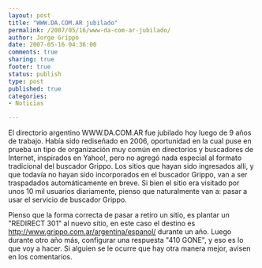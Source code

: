 ```yaml
--- 
layout: post
title: "WWW.DA.COM.AR jubilado"
permalink: /2007/05/16/www-da-com-ar-jubilado/
author: Jorge Grippo
date: 2007-05-16 04:36:00
comments: true
sharing: true
footer: true
status: publish
type: post
published: true
categories: 
- Noticias

---
```

<!-- 35 -->
El directorio argentino WWW.DA.COM.AR fue jubilado hoy luego de 9 años de trabajo. Había sido rediseñado en 2006, oportunidad en la cual puse en prueba un tipo de organización muy común en directorios y buscadores de Internet, inspirados en Yahoo!, pero no agregó nada especial al formato tradicional del buscador Grippo. Los sitios que hayan sido ingresados allí, y que todavía no hayan sido incorporados en el buscador Grippo, van a ser traspadados automáticamente en breve. Si bien el sitio era visitado por unos 10 mil usuarios diariamente, pienso que naturalmente van a: pasar a usar el servicio de buscador Grippo.

Pienso que la forma correcta de pasar a retiro un sitio, es plantar un "REDIRECT 301" al nuevo sitio, en este caso el destino es <a href="http://www.grippo.com.ar/argentina/espanol/">http://www.grippo.com.ar/argentina/espanol/</a> durante un año. Luego durante otro año más, configurar una respuesta "410 GONE", y eso es lo que voy a hacer. Si alguien se le ocurre que hay otra manera mejor, avisen en los comentarios.

